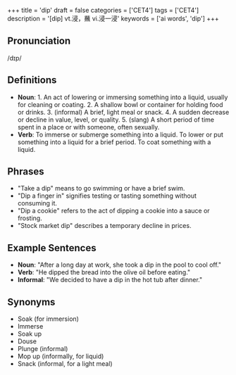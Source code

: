 +++
title = 'dip'
draft = false
categories = ['CET4']
tags = ['CET4']
description = '[dip] vt.浸，蘸 vi.浸一浸'
keywords = ['ai words', 'dip']
+++

## Pronunciation
/dɪp/

## Definitions
- **Noun**: 1. An act of lowering or immersing something into a liquid, usually for cleaning or coating. 2. A shallow bowl or container for holding food or drinks. 3. (informal) A brief, light meal or snack. 4. A sudden decrease or decline in value, level, or quality. 5. (slang) A short period of time spent in a place or with someone, often sexually.
- **Verb**: To immerse or submerge something into a liquid. To lower or put something into a liquid for a brief period. To coat something with a liquid.

## Phrases
- "Take a dip" means to go swimming or have a brief swim.
- "Dip a finger in" signifies testing or tasting something without consuming it.
- "Dip a cookie" refers to the act of dipping a cookie into a sauce or frosting.
- "Stock market dip" describes a temporary decline in prices.

## Example Sentences
- **Noun**: "After a long day at work, she took a dip in the pool to cool off."
- **Verb**: "He dipped the bread into the olive oil before eating."
- **Informal**: "We decided to have a dip in the hot tub after dinner."

## Synonyms
- Soak (for immersion)
- Immerse
- Soak up
- Douse
- Plunge (informal)
- Mop up (informally, for liquid)
- Snack (informal, for a light meal)
